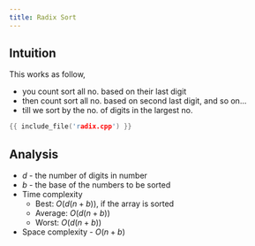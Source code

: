 ```yaml
---
title: Radix Sort
---
```


## Intuition

This works as follow,

- you count sort all no. based on their last digit
- then count sort all no. based on second last digit, and so on...
- till we sort by the no. of digits in the largest no.

```cpp
{{ include_file('radix.cpp') }}
```

## Analysis

- $d$ - the number of digits in number
- $b$ - the base of the numbers to be sorted
- Time complexity
    - Best: $O(d (n+b))$, if the array is sorted
    - Average: $O(d (n+b) )$
    - Worst: $O(d (n+b))$
- Space complexity - $O(n+b)$
